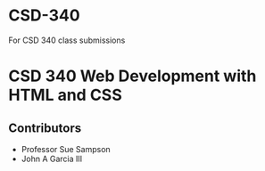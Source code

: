 # CSD-340
 For CSD 340 class submissions

<h1> CSD 340 Web Development with HTML and CSS</h1>

<h2> Contributors</h2>
<ul>
  <li>Professor Sue Sampson</li>
  <li>John A Garcia III</li>
</ul>
